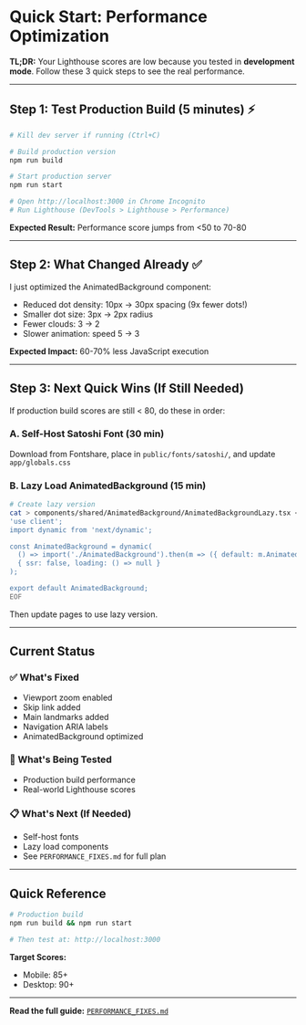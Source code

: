 # Quick Start: Performance Optimization

**TL;DR:** Your Lighthouse scores are low because you tested in **development mode**. Follow these 3 quick steps to see the real performance.

---

## Step 1: Test Production Build (5 minutes) ⚡

```bash
# Kill dev server if running (Ctrl+C)

# Build production version
npm run build

# Start production server
npm run start

# Open http://localhost:3000 in Chrome Incognito
# Run Lighthouse (DevTools > Lighthouse > Performance)
```

**Expected Result:** Performance score jumps from <50 to 70-80

---

## Step 2: What Changed Already ✅

I just optimized the AnimatedBackground component:
- Reduced dot density: 10px → 30px spacing (9x fewer dots!)
- Smaller dot size: 3px → 2px radius
- Fewer clouds: 3 → 2
- Slower animation: speed 5 → 3

**Expected Impact:** 60-70% less JavaScript execution

---

## Step 3: Next Quick Wins (If Still Needed)

If production build scores are still < 80, do these in order:

### A. Self-Host Satoshi Font (30 min)
Download from Fontshare, place in `public/fonts/satoshi/`, and update `app/globals.css`

### B. Lazy Load AnimatedBackground (15 min)
```bash
# Create lazy version
cat > components/shared/AnimatedBackground/AnimatedBackgroundLazy.tsx << 'EOF'
'use client';
import dynamic from 'next/dynamic';

const AnimatedBackground = dynamic(
  () => import('./AnimatedBackground').then(m => ({ default: m.AnimatedBackground })),
  { ssr: false, loading: () => null }
);

export default AnimatedBackground;
EOF
```

Then update pages to use lazy version.

---

## Current Status

### ✅ What's Fixed
- Viewport zoom enabled
- Skip link added
- Main landmarks added
- Navigation ARIA labels
- AnimatedBackground optimized

### 🔄 What's Being Tested
- Production build performance
- Real-world Lighthouse scores

### 📋 What's Next (If Needed)
- Self-host fonts
- Lazy load components
- See `PERFORMANCE_FIXES.md` for full plan

---

## Quick Reference

```bash
# Production build
npm run build && npm run start

# Then test at: http://localhost:3000
```

**Target Scores:**
- Mobile: 85+
- Desktop: 90+

---

**Read the full guide:** [`PERFORMANCE_FIXES.md`](./PERFORMANCE_FIXES.md)
